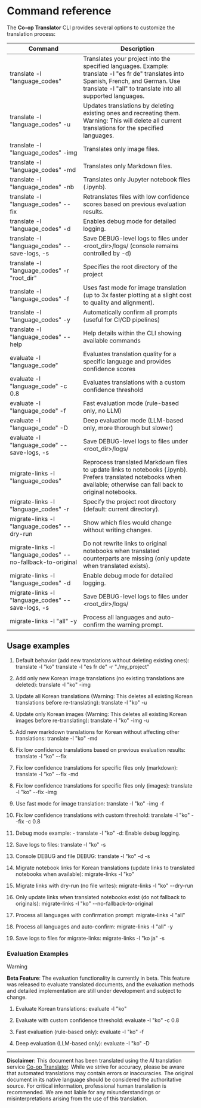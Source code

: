 <!--
CO_OP_TRANSLATOR_METADATA:
{
  "original_hash": "a6cddf5e9648ef0bba0de7eb07e74cf1",
  "translation_date": "2025-10-15T02:05:49+00:00",
  "source_file": "getting_started/command-reference.md",
  "language_code": "en"
}
-->
# Command reference

The **Co-op Translator** CLI provides several options to customize the translation process:

Command                                       | Description
----------------------------------------------|-------------------------------------------------------------------------------------------------------------------------------------------------------------------------------------------------------
translate -l "language_codes"                 | Translates your project into the specified languages. Example: translate -l "es fr de" translates into Spanish, French, and German. Use translate -l "all" to translate into all supported languages.
translate -l "language_codes" -u              | Updates translations by deleting existing ones and recreating them. Warning: This will delete all current translations for the specified languages.
translate -l "language_codes" -img            | Translates only image files.
translate -l "language_codes" -md             | Translates only Markdown files.
translate -l "language_codes" -nb             | Translates only Jupyter notebook files (.ipynb).
translate -l "language_codes" --fix           | Retranslates files with low confidence scores based on previous evaluation results.
translate -l "language_codes" -d              | Enables debug mode for detailed logging.
translate -l "language_codes" --save-logs, -s | Save DEBUG-level logs to files under <root_dir>/logs/ (console remains controlled by -d)
translate -l "language_codes" -r "root_dir"   | Specifies the root directory of the project
translate -l "language_codes" -f              | Uses fast mode for image translation (up to 3x faster plotting at a slight cost to quality and alignment).
translate -l "language_codes" -y              | Automatically confirm all prompts (useful for CI/CD pipelines)
translate -l "language_codes" --help          | Help details within the CLI showing available commands
evaluate -l "language_code"                  | Evaluates translation quality for a specific language and provides confidence scores
evaluate -l "language_code" -c 0.8           | Evaluates translations with a custom confidence threshold
evaluate -l "language_code" -f               | Fast evaluation mode (rule-based only, no LLM)
evaluate -l "language_code" -D               | Deep evaluation mode (LLM-based only, more thorough but slower)
evaluate -l "language_code" --save-logs, -s  | Save DEBUG-level logs to files under <root_dir>/logs/
migrate-links -l "language_codes"             | Reprocess translated Markdown files to update links to notebooks (.ipynb). Prefers translated notebooks when available; otherwise can fall back to original notebooks.
migrate-links -l "language_codes" -r          | Specify the project root directory (default: current directory).
migrate-links -l "language_codes" --dry-run   | Show which files would change without writing changes.
migrate-links -l "language_codes" --no-fallback-to-original | Do not rewrite links to original notebooks when translated counterparts are missing (only update when translated exists).
migrate-links -l "language_codes" -d          | Enable debug mode for detailed logging.
migrate-links -l "language_codes" --save-logs, -s | Save DEBUG-level logs to files under <root_dir>/logs/
migrate-links -l "all" -y                      | Process all languages and auto-confirm the warning prompt.

## Usage examples

  1. Default behavior (add new translations without deleting existing ones):   translate -l "ko"    translate -l "es fr de" -r "./my_project"

  2. Add only new Korean image translations (no existing translations are deleted):    translate -l "ko" -img

  3. Update all Korean translations (Warning: This deletes all existing Korean translations before re-translating):    translate -l "ko" -u

  4. Update only Korean images (Warning: This deletes all existing Korean images before re-translating):    translate -l "ko" -img -u

  5. Add new markdown translations for Korean without affecting other translations:    translate -l "ko" -md

  6. Fix low confidence translations based on previous evaluation results: translate -l "ko" --fix

  7. Fix low confidence translations for specific files only (markdown): translate -l "ko" --fix -md

  8. Fix low confidence translations for specific files only (images): translate -l "ko" --fix -img

  9. Use fast mode for image translation:    translate -l "ko" -img -f

  10. Fix low confidence translations with custom threshold: translate -l "ko" --fix -c 0.8

  11. Debug mode example: - translate -l "ko" -d: Enable debug logging.
  12. Save logs to files: translate -l "ko" -s
  13. Console DEBUG and file DEBUG: translate -l "ko" -d -s

  14. Migrate notebook links for Korean translations (update links to translated notebooks when available):    migrate-links -l "ko"

  15. Migrate links with dry-run (no file writes):    migrate-links -l "ko" --dry-run

  16. Only update links when translated notebooks exist (do not fallback to originals):    migrate-links -l "ko" --no-fallback-to-original

  17. Process all languages with confirmation prompt:    migrate-links -l "all"

  18. Process all languages and auto-confirm:    migrate-links -l "all" -y
  19. Save logs to files for migrate-links:    migrate-links -l "ko ja" -s

### Evaluation Examples

> [!WARNING]  
> **Beta Feature**: The evaluation functionality is currently in beta. This feature was released to evaluate translated documents, and the evaluation methods and detailed implementation are still under development and subject to change.

  1. Evaluate Korean translations: evaluate -l "ko"

  2. Evaluate with custom confidence threshold: evaluate -l "ko" -c 0.8

  3. Fast evaluation (rule-based only): evaluate -l "ko" -f

  4. Deep evaluation (LLM-based only): evaluate -l "ko" -D

---

**Disclaimer**:
This document has been translated using the AI translation service [Co-op Translator](https://github.com/Azure/co-op-translator). While we strive for accuracy, please be aware that automated translations may contain errors or inaccuracies. The original document in its native language should be considered the authoritative source. For critical information, professional human translation is recommended. We are not liable for any misunderstandings or misinterpretations arising from the use of this translation.